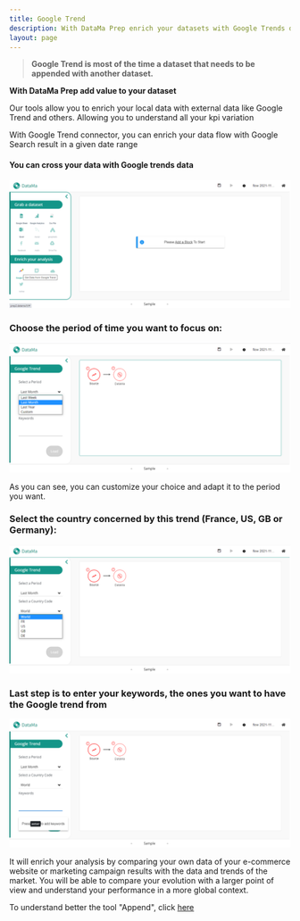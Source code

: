 ```yaml
---
title: Google Trend
description: With DataMa Prep enrich your datasets with Google Trends data.
layout: page
---
```


> **Google Trend is most of the time a dataset that needs to be appended with another dataset.**

**With DataMa Prep add value to your dataset**

Our tools allow you to enrich your local data with external data like Google Trend and others. Allowing you to understand all your kpi variation

With Google Trend connector, you can enrich your data flow with Google Search result in a given date range

#### You can cross your data with Google trends data

![image](images/Googletrendstep1.png)

### Choose the period of time you want to focus on:

![image](images/Googletrendstep2.png)

As you can see, you can customize your choice and adapt it to the period you want.

### Select the country concerned by this trend (France, US, GB or Germany):

![image](images/Googletrendstep3.png)

### Last step is to enter your keywords, the ones you want to have the Google trend from

![image](images/Googletrendstep4.png)

It will enrich your analysis by comparing your own data of your e-commerce website or marketing campaign results with the data and trends of the market. You will be able to compare your evolution with a larger point of view and understand your performance in a more global context.

To understand better the tool "Append", click [here]({{site.url}}/{{site.baseurl}}/prep/sidebar/actions/Append.html)
